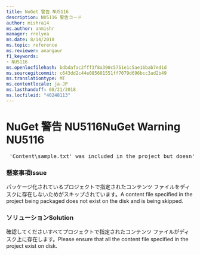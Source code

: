 ```yaml
---
title: NuGet 警告 NU5116
description: NU5116 警告コード
author: mishra14
ms.author: anmishr
manager: rrelyea
ms.date: 8/14/2018
ms.topic: reference
ms.reviewer: anangaur
f1_keywords:
- NU5116
ms.openlocfilehash: bdbdafac2fff3f8a390c5751e1c5ae16bab7ed1d
ms.sourcegitcommit: c643dd2c44e085601551ff7079d696bcc3ad2b49
ms.translationtype: MT
ms.contentlocale: ja-JP
ms.lasthandoff: 08/21/2018
ms.locfileid: "40248113"
---
```

# <a name="nuget-warning-nu5116"></a><span data-ttu-id="8765f-103">NuGet 警告 NU5116</span><span class="sxs-lookup"><span data-stu-id="8765f-103">NuGet Warning NU5116</span></span>
<pre> 'Content\sample.txt' was included in the project but doesn't exist. Skipping...</pre>

### <a name="issue"></a><span data-ttu-id="8765f-104">懸案事項</span><span class="sxs-lookup"><span data-stu-id="8765f-104">Issue</span></span>

<span data-ttu-id="8765f-105">パッケージ化されているプロジェクトで指定されたコンテンツ ファイルをディスクに存在しないためがスキップされています。</span><span class="sxs-lookup"><span data-stu-id="8765f-105">A content file specified in the project being packaged does not exist on the disk and is being skipped.</span></span>


### <a name="solution"></a><span data-ttu-id="8765f-106">ソリューション</span><span class="sxs-lookup"><span data-stu-id="8765f-106">Solution</span></span>

<span data-ttu-id="8765f-107">確認してくださいすべてプロジェクトで指定されたコンテンツ ファイルがディスク上に存在します。</span><span class="sxs-lookup"><span data-stu-id="8765f-107">Please ensure that all the content file specified in the project exist on disk.</span></span>

